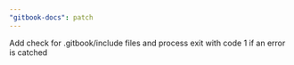 ```yaml
---
"gitbook-docs": patch
---
```


Add check for .gitbook/include files and process exit with code 1 if an error is catched
